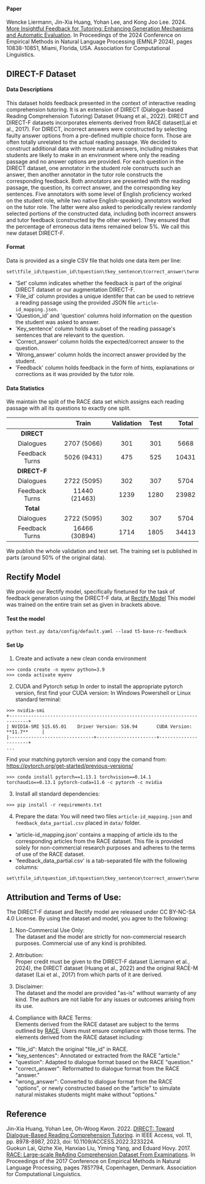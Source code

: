 #### Paper
Wencke Liermann, Jin-Xia Huang, Yohan Lee, and Kong Joo Lee. 2024. [More Insightful Feedback for Tutoring: Enhancing Generation Mechanisms and Automatic Evaluation](https://aclanthology.org/2024.emnlp-main.605/). In Proceedings of the 2024 Conference on Empirical Methods in Natural Language Processing (EMNLP 2024), pages 10838-10851, Miami, Florida, USA. Association for Computational Linguistics.

## DIRECT-F Dataset
#### Data Descriptions

This dataset holds feedback presented in the context of interactive reading comprehension tutoring. It is an extension of DIRECT (Dialogue-based Reading Comprehension Tutoring) Dataset (Huang et al., 2022). DIRECT and DIRECT-F datasets incorporates elements derived from RACE dataset(Lai et al., 2017). 
For DIRECT, incorrect answers were constructed by selecting faulty answer options from a pre-defined multiple choice form. Those are often totally unrelated to the actual reading passage. We decided to construct additional data with more natural answers, including mistakes that students are likely to make in an environment where only the reading passage and no answer options are provided. For each question in the DIRECT dataset, one annotator in the student role constructs such an answer, then another annotator in the tutor role constructs the corresponding feedback. Both annotators are presented with the reading passage, the question, its correct answer, and the corresponding key sentences. Five annotators with some level of English proficiency worked on the student role, while two native English-speaking annotators worked on the tutor role. The latter were also asked to periodically review randomly selected portions of the constructed data, including both incorrect answers and tutor feedback (constructed by the other worker). They ensured that the percentage of erroneous data items remained below 5%. We call this new dataset DIRECT-F.

#### Format
Data is provided as a single CSV file that holds one data item per line:
```
set\tfile_id\tquestion_id\tquestion\tkey_sentence\tcorrect_answer\twrong_answer\tfeedback
```
- 'Set' column indicates whether the feedback is part of the original DIRECT dataset or our augmentation DIRECT-F.  
- 'File_id' column provides a unique identifer that can be used to retrieve a reading passage using the provided JSON file `article-id_mapping.json`.  
- 'Question_id' and 'question' columns hold information on the question the student was asked to answer.  
- 'Key_sentence' column holds a subset of the reading passage's sentences that are relevant to the question.  
- 'Correct_answer' column holds the expected/correct answer to the question.  
- 'Wrong_answer' column holds the incorrect answer provided by the student.  
- 'Feedback' column holds feedback in the form of hints, explanations or corrections as it was provided by the tutor role.  

#### Data Statistics

We maintain the split of the RACE data set which assigns each reading passage with all its questions to exactly one split.

| | Train | Validation | Test | | Total |
| :---: | :---: | :---: | :---: | :-: | :---: |
| **DIRECT**  |   |   |   | |   |
| Dialogues | 2707 (5066) | 301 | 301 || 5668  |
| Feedback Turns | 5026 (9431) | 475 | 525 || 10431  |
| **DIRECT-F** |   |   |   | |   |
| Dialogues | 2722 (5095) | 302 | 307 || 5704 |
| Feedback Turns | 11440 (21463) | 1239 | 1280 || 23982 |
| **Total** |   |   |   | |   |
| Dialogues | 2722 (5095)  | 302  | 307  | | 5704  |
| Feedback Turns | 16466 (30894)  | 1714  | 1805  | | 34413  |

We publish the whole validation and test set. The training set is published in parts (around 50% of the original data).

## Rectify Model
We provide our Rectify model, specifically finetuned for the task of feedback generation using the DIRECT-F data, at [Rectify Model](https://huggingface.co/etri-lirs/t5-base-rc-feedback) This model was trained on the entire train set as given in brackets above.

#### Test the model
```
python test.py data/config/default.yaml --load t5-base-rc-feedback
```

#### Set Up
1. Create and activate a new clean conda environment
```
>>> conda create -n myenv python=3.9
>>> conda activate myenv
```

2. CUDA and Pytorch setup
In order to install the appropriate pytorch version, first find your CUDA version:
In Windows Powershell or Linux standard terminal:
```
>>> nvidia-smi
+-----------------------------------------------------------------------------+
| NVIDIA-SMI 515.65.01    Driver Version: 516.94       CUDA Version: **11.7**     |
|-------------------------------+----------------------+----------------------+
...
```

Find your matching pytorch version and copy the comand from:
https://pytorch.org/get-started/previous-versions/
```
>>> conda install pytorch==1.13.1 torchvision==0.14.1 torchaudio==0.13.1 pytorch-cuda=11.6 -c pytorch -c nvidia
```

3. Install all standard dependencies:
```
>>> pip install -r requirements.txt
```

4. Prepare the data:
You will need two files `article-id_mapping.json` and `feedback_data_partial.csv` placed in `data/` folder.  
- 'article-id_mapping.json' contains a mapping of article ids to the corresponding articles from the RACE dataset. This file is provided solely for non-commercial research purposes and adheres to the terms of use of the RACE dataset.
- 'feedback_data_partial.csv' is a tab-separated file with the following columns:
```
set\tfile_id\tquestion_id\tquestion\tkey_sentence\tcorrect_answer\twrong_answer\tfeedback
```

## Attribution and Terms of Use:
The DIRECT-F dataset and Rectify model are released under CC BY-NC-SA 4.0 License. By using the dataset and model, you agree to the following:  

1. Non-Commercial Use Only:   
The dataset and the model are strictly for non-commercial research purposes. Commercial use of any kind is prohibited.  
  
2. Attribution:   
Proper credit must be given to the DIRECT-F dataset (Liermann et al., 2024), the DIRECT dataset (Huang et al., 2022) and the original RACE-M dataset (Lai et al., 2017) from which parts of it are derived.  
  
3. Disclaimer:   
The dataset and the model are provided "as-is" without warranty of any kind. The authors are not liable for any issues or outcomes arising from its use.  

4. Compliance with RACE Terms:   
Elements derived from the RACE dataset are subject to the terms outlined by [RACE](https://www.cs.cmu.edu/~glai1/data/race/#:~:text=notes). Users must ensure compliance with those terms.
The elements derived from the RACE dataset including:
- "file_id": Match the original "file_id" in RACE.
- "key_sentences": Annotated or extracted from the RACE "article."
- "question": Adapted to dialogue format based on the RACE "question."
- "correct_answer": Reformatted to dialogue format from the RACE "answer."
- "wrong_answer": Converted to dialogue format from the RACE "options", or newly constructed based on the "article" to simulate natural mistakes students might make without "options."

## Reference
Jin-Xia Huang, Yohan Lee, Oh-Woog Kwon. 2022. [DIRECT: Toward Dialogue-Based Reading Comprehension Tutoring](https://ieeexplore.ieee.org/document/10003215). in IEEE Access, vol. 11, pp. 8978-8987, 2023, doi: 10.1109/ACCESS.2022.3233224.  
Guokun Lai, Qizhe Xie, Hanxiao Liu, Yiming Yang, and Eduard Hovy. 2017. [RACE: Large-scale ReAding Comprehension Dataset From Examinations](https://aclanthology.org/D17-1082/). In Proceedings of the 2017 Conference on Empirical Methods in Natural Language Processing, pages 785?794, Copenhagen, Denmark. Association for Computational Linguistics.  
